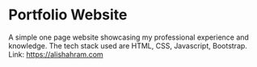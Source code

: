 # Portfolio Website
A simple one page website showcasing my professional experience and knowledge. The tech stack used are HTML, CSS, Javascript, Bootstrap. 
Link: https://alishahram.com


